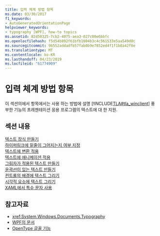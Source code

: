 ```yaml
---
title: 입력 체계 방법 항목
ms.date: 03/30/2017
f1_keywords:
- AutoGeneratedOrientationPage
helpviewer_keywords:
- typography [WPF], how-to topics
ms.assetid: 82d50325-7cb2-4975-aea3-027c00e6bbfc
ms.openlocfilehash: f5d54b892f61bfb1804b3c4c561533e5aa549d0c
ms.sourcegitcommit: 9b552addadfb57fab0b9e7852ed4f1f1b8a42f8e
ms.translationtype: MT
ms.contentlocale: ko-KR
ms.lasthandoff: 04/23/2019
ms.locfileid: "61774909"
---
```

# <a name="typography-how-to-topics"></a>입력 체계 방법 항목
이 섹션의에서 항목에서는 사용 하는 방법에 설명 [!INCLUDE[TLA#tla_winclient](../../../../includes/tlasharptla-winclient-md.md)] 풍부한 기능의 프레젠테이션 응용 프로그램의 텍스트에 대 한 지원.  
  
## <a name="in-this-section"></a>섹션 내용  
 [텍스트 장식 만들기](how-to-create-a-text-decoration.md)  
 [하이퍼링크에 밑줄이 그어지는지 여부 지정](how-to-specify-whether-a-hyperlink-is-underlined.md)  
 [텍스트에 변환 적용](how-to-apply-transforms-to-text.md)  
 [텍스트에 애니메이션 적용](how-to-apply-animations-to-text.md)  
 [그림자가 적용된 텍스트 만들기](how-to-create-text-with-a-shadow.md)  
 [윤곽선이 있는 텍스트 만들기](how-to-create-outlined-text.md)  
 [컨트롤의 배경에 텍스트 그리기](how-to-draw-text-to-a-control-background.md)  
 [시각적 요소에 텍스트 그리기](how-to-draw-text-to-a-visual.md)  
 [XAML에서 특수 문자 사용](how-to-use-special-characters-in-xaml.md)  
  
## <a name="see-also"></a>참고자료

- <xref:System.Windows.Documents.Typography>
- [WPF의 문서](documents-in-wpf.md)
- [OpenType 글꼴 기능](opentype-font-features.md)
